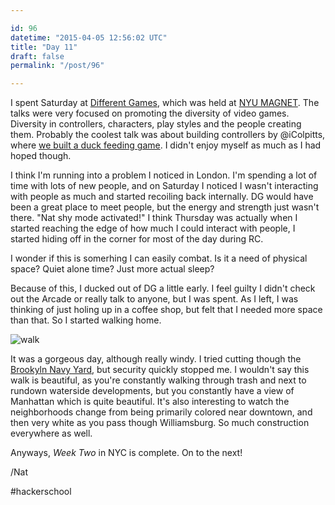 ```yaml
---

id: 96
datetime: "2015-04-05 12:56:02 UTC"
title: "Day 11"
draft: false
permalink: "/post/96"

---
```


I spent Saturday at [Different Games](http://www.2015.differentgames.org/), which was held at [NYU MAGNET](http://magnet.nyu.edu/magnet/). The talks were very focused on promoting the diversity of video games. Diversity in controllers, characters, play styles and the people creating them. Probably the coolest talk was about building controllers by @iColpitts, where [we built a duck feeding game](https://www.flickr.com/photos/icco/17036453975/). I didn't enjoy myself as much as I had hoped though. 

I think I'm running into a problem I noticed in London. I'm spending a lot of time with lots of new people, and on Saturday I noticed I wasn't interacting with people as much and started recoiling back internally. DG would have been a great place to meet people, but the energy and strength just wasn't there. "Nat shy mode activated!" I think Thursday was actually when I started reaching the edge of how much I could interact with people, I started hiding off in the corner for most of the day during RC.

I wonder if this is somerhing I can easily combat. Is it a need of physical space? Quiet alone time? Just more actual sleep?

Because of this, I ducked out of DG a little early. I feel guilty I didn't check out the Arcade or really talk to anyone, but I was spent. As I left, I was thinking of just holing up in a coffee shop, but felt that I needed more space than that. So I started walking home.

![walk](https://s3.amazonaws.com/f.cl.ly/items/0p0F2X1p3q3g0r3j2v2O/Screen%!S(MISSING)hot%!-(MISSING)04-05%!a(MISSING)t%!.(MISSING)13%!p(MISSING)ng)

It was a gorgeous day, although really windy. I tried cutting though the [Brookyln Navy Yard](https://en.wikipedia.org/wiki/Brooklyn_Navy_Yard), but security quickly stopped me. I wouldn't say this walk is beautiful, as you're constantly walking through trash and next to rundown waterside developments, but you constantly have a view of Manhattan which is quite beautiful. It's also interesting to watch the neighborhoods change from being primarily colored near downtown, and then very white as you pass though Williamsburg. So much construction everywhere as well.

Anyways, _Week Two_ in NYC is complete. On to the next!

/Nat

#hackerschool

